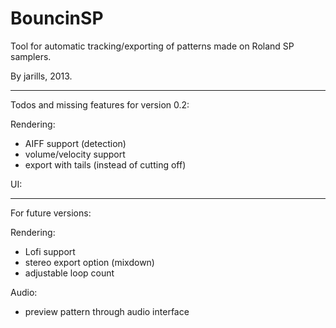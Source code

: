 BouncinSP
=========

Tool for automatic tracking/exporting of patterns made on Roland SP samplers.

By jarills, 2013.

----------------
Todos and missing features for version 0.2:

Rendering:

- AIFF support (detection)
- volume/velocity support
- export with tails (instead of cutting off)

UI:

----------------
For future versions:

Rendering:

- Lofi support
- stereo export option (mixdown)
- adjustable loop count

Audio:

- preview pattern through audio interface
